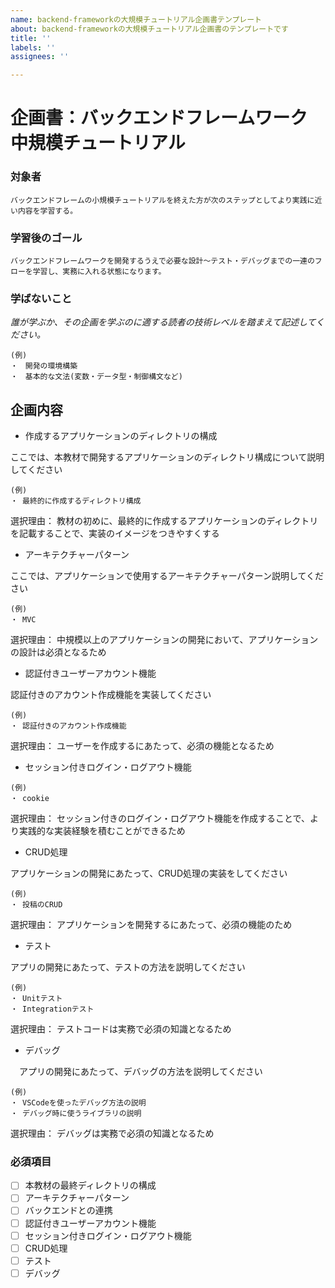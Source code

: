 ```yaml
---
name: backend-frameworkの大規模チュートリアル企画書テンプレート
about: backend-frameworkの大規模チュートリアル企画書のテンプレートです
title: ''
labels: ''
assignees: ''

---
```


# 企画書：バックエンドフレームワーク 中規模チュートリアル

### 対象者
```
バックエンドフレームの小規模チュートリアルを終えた方が次のステップとしてより実践に近い内容を学習する。
```

### 学習後のゴール
```
バックエンドフレームワークを開発するうえで必要な設計〜テスト・デバッグまでの一連のフローを学習し、実務に入れる状態になります。
```

### 学ばないこと
_誰が学ぶか、その企画を学ぶのに適する読者の技術レベルを踏まえて記述してください。_
```
(例)
・　開発の環境構築
・　基本的な文法(変数・データ型・制御構文など)
```

## 企画内容

- 作成するアプリケーションのディレクトリの構成

ここでは、本教材で開発するアプリケーションのディレクトリ構成について説明してください

```
(例)
・ 最終的に作成するディレクトリ構成
```
選択理由： 教材の初めに、最終的に作成するアプリケーションのディレクトリを記載することで、実装のイメージをつきやすくする

- アーキテクチャーパターン

ここでは、アプリケーションで使用するアーキテクチャーパターン説明してください

```
(例)
・ MVC
```
選択理由： 中規模以上のアプリケーションの開発において、アプリケーションの設計は必須となるため

- 認証付きユーザーアカウント機能

認証付きのアカウント作成機能を実装してください
```
(例)
・ 認証付きのアカウント作成機能
```
選択理由： ユーザーを作成するにあたって、必須の機能となるため

- セッション付きログイン・ログアウト機能
```
(例)　
・ cookie
```
選択理由： セッション付きのログイン・ログアウト機能を作成することで、より実践的な実装経験を積むことができるため

- CRUD処理

アプリケーションの開発にあたって、CRUD処理の実装をしてください
```
(例)
・ 投稿のCRUD
```
選択理由： アプリケーションを開発するにあたって、必須の機能のため

- テスト

アプリの開発にあたって、テストの方法を説明してください
```
(例)
・ Unitテスト
・ Integrationテスト
```
選択理由： テストコードは実務で必須の知識となるため

- デバッグ

　アプリの開発にあたって、デバッグの方法を説明してください
```
(例)
・ VSCodeを使ったデバッグ方法の説明
・ デバッグ時に使うライブラリの説明
```
選択理由： デバッグは実務で必須の知識となるため

### 必須項目

- [ ]  本教材の最終ディレクトリの構成
- [ ]  アーキテクチャーパターン
- [ ]  バックエンドとの連携
- [ ]  認証付きユーザーアカウント機能
- [ ]  セッション付きログイン・ログアウト機能
- [ ]  CRUD処理
- [ ]  テスト
- [ ]  デバッグ